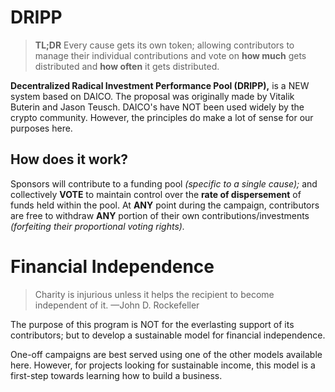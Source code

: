 # DRIPP

> __TL;DR__ Every cause gets its own token; allowing contributors to manage their individual contributions and vote on __how much__ gets distributed and __how often__ it gets distributed.

__Decentralized Radical Investment Performance Pool (DRIPP),__ is a NEW system based on DAICO. The proposal was originally made by Vitalik Buterin and Jason Teusch. DAICO's have NOT been used widely by the crypto community. However, the principles do make a lot of sense for our purposes here.

## How does it work?

Sponsors will contribute to a funding pool _(specific to a single cause);_ and collectively __VOTE__ to maintain control over the __rate of dispersement__ of funds held within the pool. At __ANY__ point during the campaign, contributors are free to withdraw __ANY__ portion of their own contributions/investments _(forfeiting their proportional voting rights)._



# Financial Independence

> Charity is injurious unless it helps the recipient to become independent of it. —John D. Rockefeller

The purpose of this program is NOT for the everlasting support of its contributors; but to develop a sustainable model for financial independence.

One-off campaigns are best served using one of the other models available here. However, for projects looking for sustainable income, this model is a first-step towards learning how to build a business.
